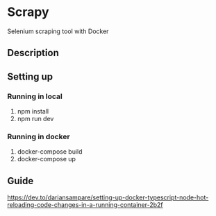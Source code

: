 # Scrapy
Selenium scraping tool with Docker

## Description


## Setting up
### Running in local
1. npm install
2. npm run dev

### Running in docker
1. docker-compose build
2. docker-compose up



## Guide
https://dev.to/dariansampare/setting-up-docker-typescript-node-hot-reloading-code-changes-in-a-running-container-2b2f


